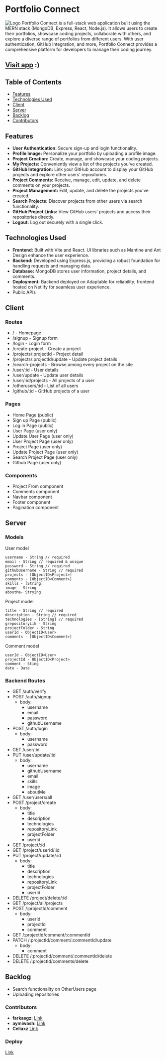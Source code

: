# Portfolio Connect

![Logo](logo.png)
Portfolio Connect is a full-stack web application built using the MERN stack (MongoDB, Express, React, Node.js). It allows users to create their portfolios, showcase coding projects, collaborate with others, and explore a diverse range of portfolios from different users. With user authentication, GitHub integration, and more, Portfolio Connect provides a comprehensive platform for developers to manage their coding journey.

## [Visit app](https://portfolio-connect.netlify.app/) :)

## Table of Contents

- [Features](#features)
- [Technologies Used](#technologies-used)
- [Client](#client)
- [Server](#server)
- [Backlog](#backlog)
- [Contributors](#contributors)

## Features

- **User Authentication:** Secure sign-up and login functionality.
- **Profile Image:** Personalize your portfolio by uploading a profile image.
- **Project Creation:** Create, manage, and showcase your coding projects.
- **My Projects:** Conveniently view a list of the projects you've created.
- **GitHub Integration:** Link your GitHub account to display your GitHub projects and explore other users' repositories.
- **Project Comments:** Receive, manage, edit, update, and delete comments on your projects.
- **Project Management:** Edit, update, and delete the projects you've created.
- **Search Projects:** Discover projects from other users via search functionality.
- **GitHub Project Links:** View GitHub users' projects and access their repositories directly.
- **Logout:** Log out securely with a single click.

## Technologies Used

- **Frontend:** Built with Vite and React. UI libraries such as Mantine and Ant Design enhance the user experience.
- **Backend:** Developed using Express.js, providing a robust foundation for handling requests and managing data.
- **Database:** MongoDB stores user information, project details, and comments.
- **Deployment:** Backend deployed on Adaptable for reliability; frontend hosted on Netlify for seamless user experience.
- Public APIs

## Client
### Routes
- / - Homepage
- /signup - Signup form
- /login - Login form
- /create-project - Create a project
- /projects/:projectId - Project detail
- /projects/:projectId/update - Update project details
- /search-projects - Browse among every project on the site
- /user/:id - User details
- /user/update - Update user details
- /user/:id/projects - All projects of a user
- /otherusers/:id - List of all users
- /github/:id - GitHub projects of a user

### Pages
- Home Page (public)
- Sign up Page (public)
- Log in Page (public)
- User Page (user only)
- Update User Page (user only)
- User Project Page (user only)
- Project Page (user only)
- Update Project Page (user only)
- Search Project Page (user only)
- Github Page (user only)

### Components
- Project From component
- Comments component
- Navbar component
- Footer component
- Pagination component

## Server
### Models

User model

```
username - String // required
email - String // required & unique
password - String // required
githubUsername - String // required
projects - [ObjectID<Project>]
comments - [ObjectID<Comment>]
skills - [String]
image - String
aboutMe- Strying
```

Project model

```
title - String // required
description - String // required
technologies - [String] // required
grepositoryLik - String
projectFolder - String
userId - ObjectID<User>
comments - [ObjectID<Comment>]
```

Comment model

```
userId - ObjectID<User>
projectId - ObjectID<Project>
comment - Sting
date - Date
```

### Backend Routes
- GET /auth/verify
- POST /auth/signup
   - body:
      - username
      - email
      - password
      - githubUsername
- POST /auth/login
   - body:
      - username
      - password
- GET /user/:id
- PUT /user/update/:id
   - body:
      - username
      - githubUsername
      - email
      - skills
      - image
      - aboutMe
- GET /user/users/all
- POST /project/create
   - body:
      - title
      - description
      - technologies
      - repositoryLink
      - projectFolder
      - userId
- GET /project/:id
- GET /project/userId/:id
- PUT /project/update/:id
   - body:
      - title
      - description
      - technologies
      - repositoryLink
      - projectFolder
      - userId
- DELETE /project/delete/:id
- GET /project/all/projects
- POST /:projectId/comment
   - body:
      - userId
      - projectId
      - comment
- GET /:projectId/comment/:commentId
- PATCH /:projectId/comment/:commentId/update
   - body:
      - comment
- DELETE /:projectId/comment/:commentId/delete
- DELETE /:projectId/comments/delete

## Backlog
- Search functionality on OtherUsers page
- Uploading repositories

### Contributors

- **farkasgz:** [Link](https://github.com/farkasgz)
- **aymiwash:** [Link](https://github.com/aymiwash)
- **Celiaxz** [Link](https://github.com/Celiaxz)

### Deploy

[Link](https://portfolio-connect.netlify.app/)

